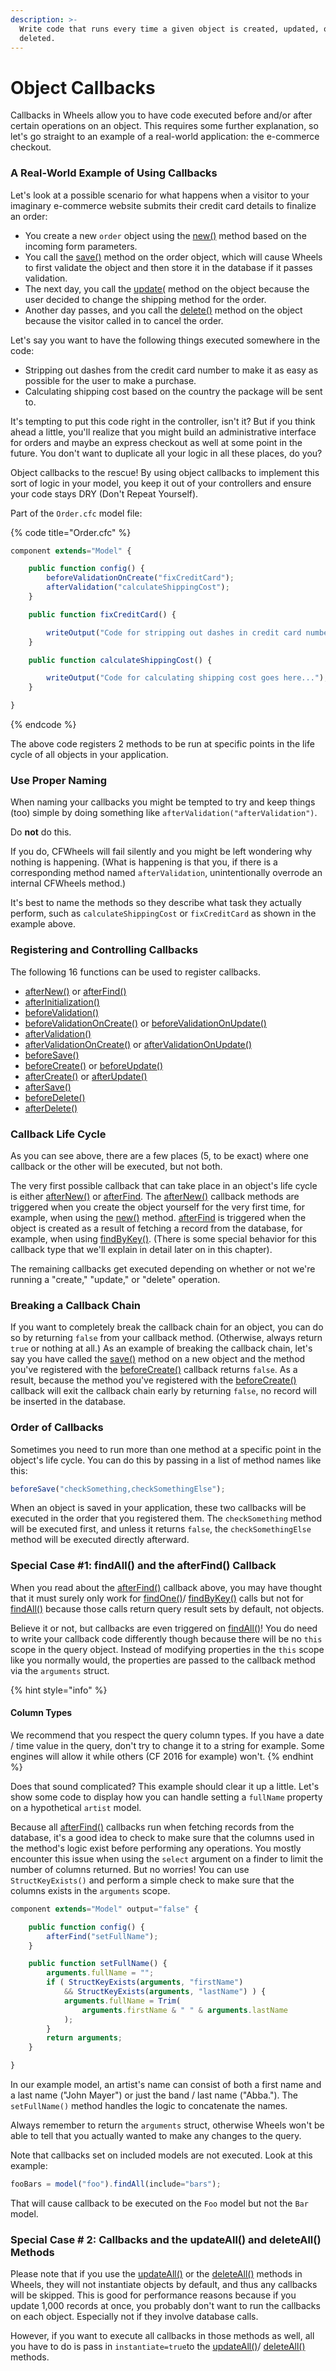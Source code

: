 ```yaml
---
description: >-
  Write code that runs every time a given object is created, updated, or
  deleted.
---
```


# Object Callbacks

Callbacks in Wheels allow you to have code executed before and/or after certain operations on an object. This requires some further explanation, so let's go straight to an example of a real-world application: the e-commerce checkout.

### A Real-World Example of Using Callbacks

Let's look at a possible scenario for what happens when a visitor to your imaginary e-commerce website submits their credit card details to finalize an order:

* You create a new `order` object using the [new()](https://api.cfwheels.org/model.new.html) method based on the incoming form parameters.
* You call the [save()](https://api.cfwheels.org/model.save.html) method on the order object, which will cause Wheels to first validate the object and then store it in the database if it passes validation.
* The next day, you call the [update(](https://api.cfwheels.org/model.update.html) method on the object because the user decided to change the shipping method for the order.
* Another day passes, and you call the [delete()](https://api.cfwheels.org/model.delete.html) method on the object because the visitor called in to cancel the order.

Let's say you want to have the following things executed somewhere in the code:

* Stripping out dashes from the credit card number to make it as easy as possible for the user to make a purchase.
* Calculating shipping cost based on the country the package will be sent to.

It's tempting to put this code right in the controller, isn't it? But if you think ahead a little, you'll realize that you might build an administrative interface for orders and maybe an express checkout as well at some point in the future. You don't want to duplicate all your logic in all these places, do you?

Object callbacks to the rescue! By using object callbacks to implement this sort of logic in your model, you keep it out of your controllers and ensure your code stays DRY (Don't Repeat Yourself).

Part of the `Order.cfc` model file:

{% code title="Order.cfc" %}
```javascript
component extends="Model" {

    public function config() {
        beforeValidationOnCreate("fixCreditCard");
        afterValidation("calculateShippingCost");
    }

    public function fixCreditCard() {

        writeOutput("Code for stripping out dashes in credit card numbers goes here...");
    }

    public function calculateShippingCost() {

        writeOutput("Code for calculating shipping cost goes here...");
    }

}
```
{% endcode %}

The above code registers 2 methods to be run at specific points in the life cycle of all objects in your application.

### Use Proper Naming

When naming your callbacks you might be tempted to try and keep things (too) simple by doing something like `afterValidation("afterValidation")`.

Do **not** do this.

If you do, CFWheels will fail silently and you might be left wondering why nothing is happening. (What is happening is that you, if there is a corresponding method named `afterValidation`, unintentionally overrode an internal CFWheels method.)

It's best to name the methods so they describe what task they actually perform, such as `calculateShippingCost` or `fixCreditCard` as shown in the example above.

### Registering and Controlling Callbacks

The following 16 functions can be used to register callbacks.

* [afterNew()](https://api.cfwheels.org/model.afternew.html) or [afterFind()](https://api.cfwheels.org/model.afterfind.html)
* [afterInitialization()](https://api.cfwheels.org/model.afterinitialization.html)
* [beforeValidation()](https://api.cfwheels.org/model.beforevalidation.html)
* [beforeValidationOnCreate()](https://api.cfwheels.org/model.beforevalidationoncreate.html) or [beforeValidationOnUpdate()](https://api.cfwheels.org/model.beforevalidationonupdate.html)
* [afterValidation()](https://api.cfwheels.org/model.aftervalidation.html)
* [afterValidationOnCreate()](https://api.cfwheels.org/model.aftervalidationoncreate.html) or [afterValidationOnUpdate()](https://api.cfwheels.org/model.aftervalidationonupdate.html)
* [beforeSave()](https://api.cfwheels.org/model.beforesave.html)
* [beforeCreate()](https://api.cfwheels.org/model.beforecreate.html) or [beforeUpdate()](https://api.cfwheels.org/model.beforeupdate.html)
* [afterCreate()](https://api.cfwheels.org/model.aftercreate.html) or [afterUpdate()](https://api.cfwheels.org/model.afterupdate.html)
* [afterSave()](https://api.cfwheels.org/model.aftersave.html)
* [beforeDelete()](https://api.cfwheels.org/model.beforedelete.html)
* [afterDelete()](https://api.cfwheels.org/model.afterdelete.html)

### Callback Life Cycle

As you can see above, there are a few places (5, to be exact) where one callback or the other will be executed, but not both.

The very first possible callback that can take place in an object's life cycle is either [afterNew()](https://api.cfwheels.org/model.afternew.html) or [afterFind](https://api.cfwheels.org/model.afterfind.html). The [afterNew()](https://api.cfwheels.org/model.afternew.html) callback methods are triggered when you create the object yourself for the very first time, for example, when using the [new()](https://api.cfwheels.org/model.new.html) method. [afterFind](https://api.cfwheels.org/model.afterfind.html) is triggered when the object is created as a result of fetching a record from the database, for example, when using [findByKey()](https://api.cfwheels.org/model.findbyjey.html). (There is some special behavior for this callback type that we'll explain in detail later on in this chapter).

The remaining callbacks get executed depending on whether or not we're running a "create," "update," or "delete" operation.

### Breaking a Callback Chain

If you want to completely break the callback chain for an object, you can do so by returning `false` from your callback method. (Otherwise, always return `true` or nothing at all.) As an example of breaking the callback chain, let's say you have called the [save()](https://api.cfwheels.org/model.save.html) method on a new object and the method you've registered with the [beforeCreate()](https://api.cfwheels.org/model.beforecreate.html) callback returns `false`. As a result, because the method you've registered with the [beforeCreate()](https://api.cfwheels.org/model.beforecreate.html) callback will exit the callback chain early by returning `false`, no record will be inserted in the database.

### Order of Callbacks

Sometimes you need to run more than one method at a specific point in the object's life cycle. You can do this by passing in a list of method names like this:

```javascript
beforeSave("checkSomething,checkSomethingElse");
```

When an object is saved in your application, these two callbacks will be executed in the order that you registered them. The `checkSomething` method will be executed first, and unless it returns `false`, the `checkSomethingElse` method will be executed directly afterward.

### Special Case #1: findAll() and the afterFind() Callback

When you read about the [afterFind()](https://api.cfwheels.org/model.afterfind.html) callback above, you may have thought that it must surely only work for [findOne()](https://api.cfwheels.org/model.findone.html)/ [findByKey()](https://api.cfwheels.org/model.findbyjey.html) calls but not for [findAll()](https://api.cfwheels.org/model.afterfind.html) because those calls return query result sets by default, not objects.

Believe it or not, but callbacks are even triggered on [findAll()](https://api.cfwheels.org/model.afterfind.html)! You do need to write your callback code differently though because there will be no `this` scope in the query object. Instead of modifying properties in the `this` scope like you normally would, the properties are passed to the callback method via the `arguments` struct.

{% hint style="info" %}
#### Column Types

We recommend that you respect the query column types. If you have a date / time value in the query, don't try to change it to a string for example. Some engines will allow it while others (CF 2016 for example) won't.
{% endhint %}

Does that sound complicated? This example should clear it up a little. Let's show some code to display how you can handle setting a `fullName` property on a hypothetical `artist` model.

Because all [afterFind()](https://api.cfwheels.org/model.afterfind.html) callbacks run when fetching records from the database, it's a good idea to check to make sure that the columns used in the method's logic exist before performing any operations. You mostly encounter this issue when using the `select` argument on a finder to limit the number of columns returned. But no worries! You can use `StructKeyExists()` and perform a simple check to make sure that the columns exists in the `arguments` scope.

```javascript
component extends="Model" output="false" {

    public function config() {
        afterFind("setFullName");
    }

    public function setFullName() {
        arguments.fullName = "";
        if ( StructKeyExists(arguments, "firstName")
            && StructKeyExists(arguments, "lastName") ) {
            arguments.fullName = Trim(
                arguments.firstName & " " & arguments.lastName
            );
        }
        return arguments;
    }

}
```

In our example model, an artist's name can consist of both a first name and a last name ("John Mayer") or just the band / last name ("Abba."). The `setFullName()` method handles the logic to concatenate the names.

Always remember to return the `arguments` struct, otherwise Wheels won't be able to tell that you actually wanted to make any changes to the query.

Note that callbacks set on included models are not executed. Look at this example:

```javascript
fooBars = model("foo").findAll(include="bars");
```

That will cause callback to be executed on the `Foo` model but not the `Bar` model.

### Special Case # 2: Callbacks and the updateAll() and deleteAll() Methods

Please note that if you use the [updateAll()](https://api.cfwheels.org/model.updateall.html) or the [deleteAll()](https://api.cfwheels.org/model.deleteall.html) methods in Wheels, they will not instantiate objects by default, and thus any callbacks will be skipped. This is good for performance reasons because if you update 1,000 records at once, you probably don't want to run the callbacks on each object. Especially not if they involve database calls.

However, if you want to execute all callbacks in those methods as well, all you have to do is pass in `instantiate=true`to the [updateAll()](https://api.cfwheels.org/model.updateall.html)/ [deleteAll()](https://api.cfwheels.org/model.deleteall.html) methods.

